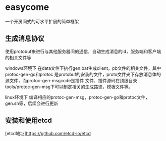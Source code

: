 # easycome
一个开房间式的可水平扩展的简单框架

## 生成消息协议
使用protobuf来进行与其他服务器间的通信，自动生成消息的id，服务端和客户端的相关文件等

windows环境下
在data文件下执行gen.bat生成client，pb文件的相关文件，其中protoc-gen-go和protoc
是protobuf的安装的文件，proto文件夹下存放消息体的源文件，而protoc-gen-msgcode是插件
文件，插件源码在顶级目录tools/protoc-gen-msg下可以制定相关的生成路径，模板文件等。

linux环境下
编译相应的protoc-gen-msg，protoc-gen-go和protoc文件，gen.sh等，后续会进行更新

## 安装和使用etcd
[etcd地址]https://github.com/etcd-io/etcd